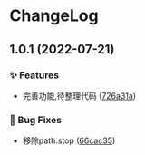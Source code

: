 # ChangeLog 

## 1.0.1 (2022-07-21)


### ✨ Features

* 完善功能,待整理代码 ([726a31a](https://github.com/Maxpsc/babel-plugin-lazy-load/commit/726a31ae10bc2a5c956e33a37e495a37897bc866))


### 🐛 Bug Fixes

* 移除path.stop ([66cac35](https://github.com/Maxpsc/babel-plugin-lazy-load/commit/66cac352117274bd244dd07b3dcea8234e7360fd))



